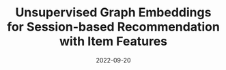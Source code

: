 ---
# Documentation: https://wowchemy.com/docs/managing-content/

title: Unsupervised Graph Embeddings for Session-based Recommendation with Item Features
subtitle: ''
summary: ''
authors:
- admin
- Marta Moscati
- Emilia Parada-Cabaleiro
- Markus Schedl
- Eva Zangerle
tags: []
categories: []
date: '2022-09-20'
lastmod: 2022-09-20T08:38:33+02:00
featured: false
draft: false

# Featured image
# To use, add an image named `featured.jpg/png` to your page's folder.
# Focal points: Smart, Center, TopLeft, Top, TopRight, Left, Right, BottomLeft, Bottom, BottomRight.
image:
  caption: ''
  focal_point: ''
  preview_only: false

# Projects (optional).
#   Associate this post with one or more of your projects.
#   Simply enter your project's folder or file name without extension.
#   E.g. `projects = ["internal-project"]` references `content/project/deep-learning/index.md`.
#   Otherwise, set `projects = []`.
projects: []
publishDate: '2022-08-20T06:38:33.705018Z'
publication_types:
- '1'
abstract: ''
publication: '*CARS: Workshop on Context-Aware Recommender Systems (RecSys ’22)*'
url_pdf: https://cars-workshop.com/program
links:
- name: Link
  url: https://cars-workshop.com/program
---